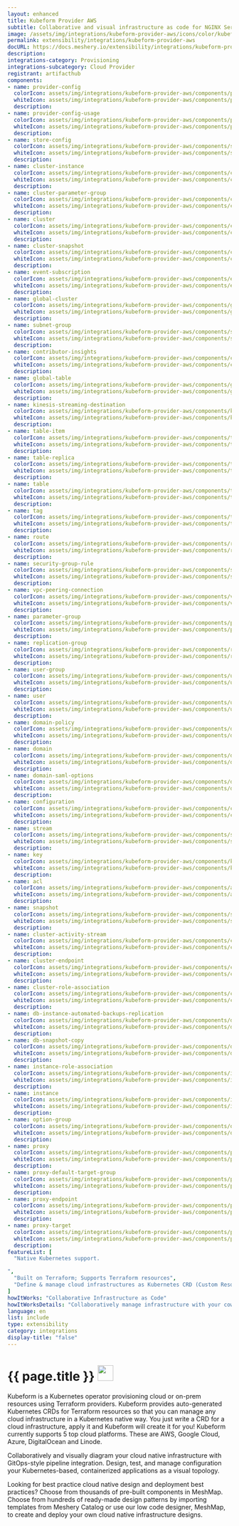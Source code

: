 ```yaml
---
layout: enhanced
title: Kubeform Provider AWS
subtitle: Collaborative and visual infrastructure as code for NGINX Service Mesh
image: /assets/img/integrations/kubeform-provider-aws/icons/color/kubeform-provider-aws-color.svg
permalink: extensibility/integrations/kubeform-provider-aws
docURL: https://docs.meshery.io/extensibility/integrations/kubeform-provider-aws
description: 
integrations-category: Provisioning
integrations-subcategory: Cloud Provider
registrant: artifacthub
components: 
- name: provider-config
  colorIcon: assets/img/integrations/kubeform-provider-aws/components/provider-config/icons/color/provider-config-color.svg
  whiteIcon: assets/img/integrations/kubeform-provider-aws/components/provider-config/icons/white/provider-config-white.svg
  description: 
- name: provider-config-usage
  colorIcon: assets/img/integrations/kubeform-provider-aws/components/provider-config-usage/icons/color/provider-config-usage-color.svg
  whiteIcon: assets/img/integrations/kubeform-provider-aws/components/provider-config-usage/icons/white/provider-config-usage-white.svg
  description: 
- name: store-config
  colorIcon: assets/img/integrations/kubeform-provider-aws/components/store-config/icons/color/store-config-color.svg
  whiteIcon: assets/img/integrations/kubeform-provider-aws/components/store-config/icons/white/store-config-white.svg
  description: 
- name: cluster-instance
  colorIcon: assets/img/integrations/kubeform-provider-aws/components/cluster-instance/icons/color/cluster-instance-color.svg
  whiteIcon: assets/img/integrations/kubeform-provider-aws/components/cluster-instance/icons/white/cluster-instance-white.svg
  description: 
- name: cluster-parameter-group
  colorIcon: assets/img/integrations/kubeform-provider-aws/components/cluster-parameter-group/icons/color/cluster-parameter-group-color.svg
  whiteIcon: assets/img/integrations/kubeform-provider-aws/components/cluster-parameter-group/icons/white/cluster-parameter-group-white.svg
  description: 
- name: cluster
  colorIcon: assets/img/integrations/kubeform-provider-aws/components/cluster/icons/color/cluster-color.svg
  whiteIcon: assets/img/integrations/kubeform-provider-aws/components/cluster/icons/white/cluster-white.svg
  description: 
- name: cluster-snapshot
  colorIcon: assets/img/integrations/kubeform-provider-aws/components/cluster-snapshot/icons/color/cluster-snapshot-color.svg
  whiteIcon: assets/img/integrations/kubeform-provider-aws/components/cluster-snapshot/icons/white/cluster-snapshot-white.svg
  description: 
- name: event-subscription
  colorIcon: assets/img/integrations/kubeform-provider-aws/components/event-subscription/icons/color/event-subscription-color.svg
  whiteIcon: assets/img/integrations/kubeform-provider-aws/components/event-subscription/icons/white/event-subscription-white.svg
  description: 
- name: global-cluster
  colorIcon: assets/img/integrations/kubeform-provider-aws/components/global-cluster/icons/color/global-cluster-color.svg
  whiteIcon: assets/img/integrations/kubeform-provider-aws/components/global-cluster/icons/white/global-cluster-white.svg
  description: 
- name: subnet-group
  colorIcon: assets/img/integrations/kubeform-provider-aws/components/subnet-group/icons/color/subnet-group-color.svg
  whiteIcon: assets/img/integrations/kubeform-provider-aws/components/subnet-group/icons/white/subnet-group-white.svg
  description: 
- name: contributor-insights
  colorIcon: assets/img/integrations/kubeform-provider-aws/components/contributor-insights/icons/color/contributor-insights-color.svg
  whiteIcon: assets/img/integrations/kubeform-provider-aws/components/contributor-insights/icons/white/contributor-insights-white.svg
  description: 
- name: global-table
  colorIcon: assets/img/integrations/kubeform-provider-aws/components/global-table/icons/color/global-table-color.svg
  whiteIcon: assets/img/integrations/kubeform-provider-aws/components/global-table/icons/white/global-table-white.svg
  description: 
- name: kinesis-streaming-destination
  colorIcon: assets/img/integrations/kubeform-provider-aws/components/kinesis-streaming-destination/icons/color/kinesis-streaming-destination-color.svg
  whiteIcon: assets/img/integrations/kubeform-provider-aws/components/kinesis-streaming-destination/icons/white/kinesis-streaming-destination-white.svg
  description: 
- name: table-item
  colorIcon: assets/img/integrations/kubeform-provider-aws/components/table-item/icons/color/table-item-color.svg
  whiteIcon: assets/img/integrations/kubeform-provider-aws/components/table-item/icons/white/table-item-white.svg
  description: 
- name: table-replica
  colorIcon: assets/img/integrations/kubeform-provider-aws/components/table-replica/icons/color/table-replica-color.svg
  whiteIcon: assets/img/integrations/kubeform-provider-aws/components/table-replica/icons/white/table-replica-white.svg
  description: 
- name: table
  colorIcon: assets/img/integrations/kubeform-provider-aws/components/table/icons/color/table-color.svg
  whiteIcon: assets/img/integrations/kubeform-provider-aws/components/table/icons/white/table-white.svg
  description: 
- name: tag
  colorIcon: assets/img/integrations/kubeform-provider-aws/components/tag/icons/color/tag-color.svg
  whiteIcon: assets/img/integrations/kubeform-provider-aws/components/tag/icons/white/tag-white.svg
  description: 
- name: route
  colorIcon: assets/img/integrations/kubeform-provider-aws/components/route/icons/color/route-color.svg
  whiteIcon: assets/img/integrations/kubeform-provider-aws/components/route/icons/white/route-white.svg
  description: 
- name: security-group-rule
  colorIcon: assets/img/integrations/kubeform-provider-aws/components/security-group-rule/icons/color/security-group-rule-color.svg
  whiteIcon: assets/img/integrations/kubeform-provider-aws/components/security-group-rule/icons/white/security-group-rule-white.svg
  description: 
- name: vpc-peering-connection
  colorIcon: assets/img/integrations/kubeform-provider-aws/components/vpc-peering-connection/icons/color/vpc-peering-connection-color.svg
  whiteIcon: assets/img/integrations/kubeform-provider-aws/components/vpc-peering-connection/icons/white/vpc-peering-connection-white.svg
  description: 
- name: parameter-group
  colorIcon: assets/img/integrations/kubeform-provider-aws/components/parameter-group/icons/color/parameter-group-color.svg
  whiteIcon: assets/img/integrations/kubeform-provider-aws/components/parameter-group/icons/white/parameter-group-white.svg
  description: 
- name: replication-group
  colorIcon: assets/img/integrations/kubeform-provider-aws/components/replication-group/icons/color/replication-group-color.svg
  whiteIcon: assets/img/integrations/kubeform-provider-aws/components/replication-group/icons/white/replication-group-white.svg
  description: 
- name: user-group
  colorIcon: assets/img/integrations/kubeform-provider-aws/components/user-group/icons/color/user-group-color.svg
  whiteIcon: assets/img/integrations/kubeform-provider-aws/components/user-group/icons/white/user-group-white.svg
  description: 
- name: user
  colorIcon: assets/img/integrations/kubeform-provider-aws/components/user/icons/color/user-color.svg
  whiteIcon: assets/img/integrations/kubeform-provider-aws/components/user/icons/white/user-white.svg
  description: 
- name: domain-policy
  colorIcon: assets/img/integrations/kubeform-provider-aws/components/domain-policy/icons/color/domain-policy-color.svg
  whiteIcon: assets/img/integrations/kubeform-provider-aws/components/domain-policy/icons/white/domain-policy-white.svg
  description: 
- name: domain
  colorIcon: assets/img/integrations/kubeform-provider-aws/components/domain/icons/color/domain-color.svg
  whiteIcon: assets/img/integrations/kubeform-provider-aws/components/domain/icons/white/domain-white.svg
  description: 
- name: domain-saml-options
  colorIcon: assets/img/integrations/kubeform-provider-aws/components/domain-saml-options/icons/color/domain-saml-options-color.svg
  whiteIcon: assets/img/integrations/kubeform-provider-aws/components/domain-saml-options/icons/white/domain-saml-options-white.svg
  description: 
- name: configuration
  colorIcon: assets/img/integrations/kubeform-provider-aws/components/configuration/icons/color/configuration-color.svg
  whiteIcon: assets/img/integrations/kubeform-provider-aws/components/configuration/icons/white/configuration-white.svg
  description: 
- name: stream
  colorIcon: assets/img/integrations/kubeform-provider-aws/components/stream/icons/color/stream-color.svg
  whiteIcon: assets/img/integrations/kubeform-provider-aws/components/stream/icons/white/stream-white.svg
  description: 
- name: key
  colorIcon: assets/img/integrations/kubeform-provider-aws/components/key/icons/color/key-color.svg
  whiteIcon: assets/img/integrations/kubeform-provider-aws/components/key/icons/white/key-white.svg
  description: 
- name: acl
  colorIcon: assets/img/integrations/kubeform-provider-aws/components/acl/icons/color/acl-color.svg
  whiteIcon: assets/img/integrations/kubeform-provider-aws/components/acl/icons/white/acl-white.svg
  description: 
- name: snapshot
  colorIcon: assets/img/integrations/kubeform-provider-aws/components/snapshot/icons/color/snapshot-color.svg
  whiteIcon: assets/img/integrations/kubeform-provider-aws/components/snapshot/icons/white/snapshot-white.svg
  description: 
- name: cluster-activity-stream
  colorIcon: assets/img/integrations/kubeform-provider-aws/components/cluster-activity-stream/icons/color/cluster-activity-stream-color.svg
  whiteIcon: assets/img/integrations/kubeform-provider-aws/components/cluster-activity-stream/icons/white/cluster-activity-stream-white.svg
  description: 
- name: cluster-endpoint
  colorIcon: assets/img/integrations/kubeform-provider-aws/components/cluster-endpoint/icons/color/cluster-endpoint-color.svg
  whiteIcon: assets/img/integrations/kubeform-provider-aws/components/cluster-endpoint/icons/white/cluster-endpoint-white.svg
  description: 
- name: cluster-role-association
  colorIcon: assets/img/integrations/kubeform-provider-aws/components/cluster-role-association/icons/color/cluster-role-association-color.svg
  whiteIcon: assets/img/integrations/kubeform-provider-aws/components/cluster-role-association/icons/white/cluster-role-association-white.svg
  description: 
- name: db-instance-automated-backups-replication
  colorIcon: assets/img/integrations/kubeform-provider-aws/components/db-instance-automated-backups-replication/icons/color/db-instance-automated-backups-replication-color.svg
  whiteIcon: assets/img/integrations/kubeform-provider-aws/components/db-instance-automated-backups-replication/icons/white/db-instance-automated-backups-replication-white.svg
  description: 
- name: db-snapshot-copy
  colorIcon: assets/img/integrations/kubeform-provider-aws/components/db-snapshot-copy/icons/color/db-snapshot-copy-color.svg
  whiteIcon: assets/img/integrations/kubeform-provider-aws/components/db-snapshot-copy/icons/white/db-snapshot-copy-white.svg
  description: 
- name: instance-role-association
  colorIcon: assets/img/integrations/kubeform-provider-aws/components/instance-role-association/icons/color/instance-role-association-color.svg
  whiteIcon: assets/img/integrations/kubeform-provider-aws/components/instance-role-association/icons/white/instance-role-association-white.svg
  description: 
- name: instance
  colorIcon: assets/img/integrations/kubeform-provider-aws/components/instance/icons/color/instance-color.svg
  whiteIcon: assets/img/integrations/kubeform-provider-aws/components/instance/icons/white/instance-white.svg
  description: 
- name: option-group
  colorIcon: assets/img/integrations/kubeform-provider-aws/components/option-group/icons/color/option-group-color.svg
  whiteIcon: assets/img/integrations/kubeform-provider-aws/components/option-group/icons/white/option-group-white.svg
  description: 
- name: proxy
  colorIcon: assets/img/integrations/kubeform-provider-aws/components/proxy/icons/color/proxy-color.svg
  whiteIcon: assets/img/integrations/kubeform-provider-aws/components/proxy/icons/white/proxy-white.svg
  description: 
- name: proxy-default-target-group
  colorIcon: assets/img/integrations/kubeform-provider-aws/components/proxy-default-target-group/icons/color/proxy-default-target-group-color.svg
  whiteIcon: assets/img/integrations/kubeform-provider-aws/components/proxy-default-target-group/icons/white/proxy-default-target-group-white.svg
  description: 
- name: proxy-endpoint
  colorIcon: assets/img/integrations/kubeform-provider-aws/components/proxy-endpoint/icons/color/proxy-endpoint-color.svg
  whiteIcon: assets/img/integrations/kubeform-provider-aws/components/proxy-endpoint/icons/white/proxy-endpoint-white.svg
  description: 
- name: proxy-target
  colorIcon: assets/img/integrations/kubeform-provider-aws/components/proxy-target/icons/color/proxy-target-color.svg
  whiteIcon: assets/img/integrations/kubeform-provider-aws/components/proxy-target/icons/white/proxy-target-white.svg
  description: 
featureList: [
  "Native Kubernetes support.

",
  "Built on Terraform; Supports Terraform resources",
  "Define & manage cloud infrastructures as Kubernetes CRD (Custom Resource Definition)"
]
howItWorks: "Collaborative Infrastructure as Code"
howItWorksDetails: "Collaboratively manage infrastructure with your coworkers synchronously sharing the same designs."
language: en
list: include
type: extensibility
category: integrations
display-title: "false"
---
```

<h1>{{ page.title }} <img src="{{ page.image }}" style="width: 35px; height: 35px;" /></h1>

<p>
Kubeform is a Kubernetes operator provisioning cloud or on-prem resources using Terraform providers. Kubeform provides auto-generated Kubernetes CRDs for Terraform resources so that you can manage any cloud infrastructure in a Kubernetes native way. You just write a CRD for a cloud infrastructure, apply it and Kubeform will create it for you! Kubeform currently supports 5 top cloud platforms. These are AWS, Google Cloud, Azure, DigitalOcean and Linode.
</p>
<p>
    Collaboratively and visually diagram your cloud native infrastructure with GitOps-style pipeline integration. Design, test, and manage configuration your Kubernetes-based, containerized applications as a visual topology.
</p>
<p>
    Looking for best practice cloud native design and deployment best practices? Choose from thousands of pre-built components in MeshMap. Choose from hundreds of ready-made design patterns by importing templates from Meshery Catalog or use our low code designer, MeshMap, to create and deploy your own cloud native infrastructure designs.
</p>
